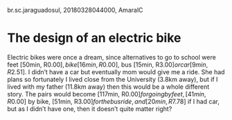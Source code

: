 br.sc.jaraguadosul, 20180328044000, AmaralC

# The design of an electric bike

Electric bikes were once a dream, since alternatives to go to school were feet
[50min, R$0.00], bike [16min, R$0.00], bus [15min, R$3.00] or car [9min, R$2.51].
I didn’t have a car but eventually mom would give me a ride. She had plans
so fortunately I lived close from the University (3.8km away), but if I
lived with my father (11.8km away) then this would be a 
whole different story. The pairs would become 
[117min, R$0.00] for going by feet,
[41min, R$0.00] by bike,
[51min, R$3.00] for the
bus ride , and
[20min, R$7.78] if I
had car, but as I didn’t
have one, then it doesn’t
quite matter right?
